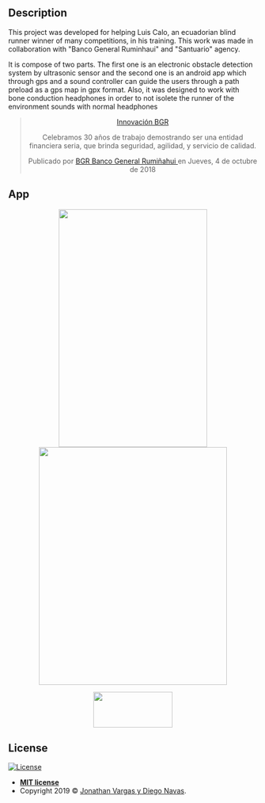 ## Description

This project was developed for helping Luis Calo, an ecuadorian blind runner winner of many competitions, in his training. This work was made in collaboration with "Banco General Ruminhaui" and "Santuario" agency.

It is compose of two parts. The first one is an electronic obstacle detection system by ultrasonic sensor and the second one is an android app which through gps and a sound controller can guide the users through a path preload as a gps map in gpx format. Also, it was designed to work with bone conduction headphones in order to not isolete the runner of the environment sounds with normal headphones

<!-- Load Facebook SDK for JavaScript -->
<div id="fb-root"></div>
<script async defer src="https://connect.facebook.net/en_US/sdk.js#xfbml=1&version=v3.2"></script>

<div 
  class="fb-video" 
  data-href="https://www.facebook.com/BGRoficial/videos/181602816075274/" 
  data-width="800" 
  data-show-text="true"
  align="center">
    <blockquote 
    cite="https://developers.facebook.com/BGRoficial/videos/181602816075274/" class="fb-xfbml-parse-ignore">
        <a href="https://developers.facebook.com/BGRoficial/videos/181602816075274/">
          Innovación BGR
        </a>
        <p>
          Celebramos 30 años de trabajo demostrando ser una entidad financiera seria, que brinda seguridad, agilidad, y servicio de calidad.
        </p>
        Publicado por 
        <a href="https://www.facebook.com/BGRoficial/">
          BGR Banco General Rumiñahui
        </a> 
        en Jueves, 4 de octubre de 2018
    </blockquote>
</div>

## App

<p align="center">
  <img height="480" width="300" src="https://www.jonathanvargas.ml/wp-content/uploads/2019/03/AUDIORun4.png">

  <img height="480" width="380" src="https://www.jonathanvargas.ml/wp-content/uploads/2019/03/AUDIORun1.jpg">

</p>

<p align="center">

</p>


<p align="center">
    <a href="https://play.google.com/store/apps/details?id=com.e.jona.randgo">
      <img height="72" width="160" src="https://www.jonathanvargas.ml/wp-content/uploads/2019/03/google-play-badge.png">
    </a>
</p>


## License

[![License](http://img.shields.io/:license-mit-blue.svg?style=flat-square)](http://badges.mit-license.org)

- **[MIT license](http://opensource.org/licenses/mit-license.php)**
- Copyright 2019 © <a href="https://www.jonathanvargas.ml" target="_blank">Jonathan Vargas y Diego Navas</a>.

